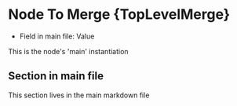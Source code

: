 ﻿# Node To Merge {TopLevelMerge}

- Field in main file: Value

This is the node's 'main' instantiation

## Section in main file

This section lives in the main markdown file